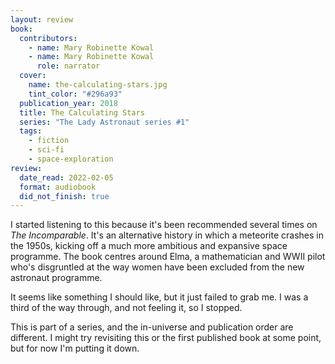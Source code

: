 ```yaml
---
layout: review
book:
  contributors:
    - name: Mary Robinette Kowal
    - name: Mary Robinette Kowal
      role: narrator
  cover:
    name: the-calculating-stars.jpg
    tint_color: "#296a93"
  publication_year: 2018
  title: The Calculating Stars
  series: "The Lady Astronaut series #1"
  tags:
    - fiction
    - sci-fi
    - space-exploration
review:
  date_read: 2022-02-05
  format: audiobook
  did_not_finish: true
---
```


I started listening to this because it's been recommended several times on *The Incomparable*.
It's an alternative history in which a meteorite crashes in the 1950s, kicking off a much more ambitious and expansive space programme.
The book centres around Elma, a mathematician and WWII pilot who's disgruntled at the way women have been excluded from the new astronaut programme.

It seems like something I should like, but it just failed to grab me.
I was a third of the way through, and not feeling it, so I stopped.

This is part of a series, and the in-universe and publication order are different.
I might try revisiting this or the first published book at some point, but for now I'm putting it down.

